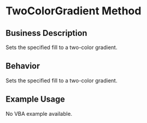 # TwoColorGradient Method

## Business Description
Sets the specified fill to a two-color gradient.

## Behavior
Sets the specified fill to a two-color gradient.

## Example Usage
No VBA example available.